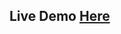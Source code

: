 <h2>Live Demo <a href="https://ahmedseleem480.github.io/fylo-landing-page-with-two-column-layout-master/">Here</a></a></h2>

